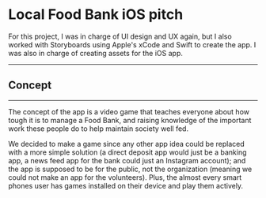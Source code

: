 # Local Food Bank iOS pitch

For this project, I was in charge of UI design and UX again, but I also worked with Storyboards using Apple's xCode and Swift to create the app. I was also in charge of creating assets for the iOS app.

----------

## Concept

----------

The concept of the app is a video game that teaches everyone about how tough it is to manage a Food Bank, and raising knowledge of the important work these people do to help maintain society well fed. 

We decided to make a game since any other app idea could be replaced with a more simple solution (a direct deposit app would just be a banking app, a news feed app for the bank could just an Instagram account); and the app is supposed to be for the public, not the organization (meaning we could not make an app for the volunteers). Plus, the almost every smart phones user has games installed on their device and play them actively.


